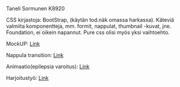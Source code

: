 Taneli Sormunen K8920

CSS kirjastoja: BootStrap, (käytän tod.näk omassa harkassa). Käteviä valmiita komponentteja, mm. formit, nappulat, thumbnail -kuvat, jne. Foundation, ei oikein napannut. Pure css olisi myös yksi vaihtoehto.

MockUP: [Link](https://www.fluidui.com/editor/live/preview/cF9NeFRCTVJTUnd6RlhjVVZXaU9HRnptZlpyaVM3eEF0SA==)

Nappula transition: [Link](https://codepen.io/anon/pen/POedqM?editors=1100)

Animaatio(epilepsia varoitus): [Link](https://codepen.io/anon/pen/ZvzXYB?editors=1100)

Harjoitustyö: [Link](TheSumppa.github.io/Web-visualisointi/harkkatyo)
